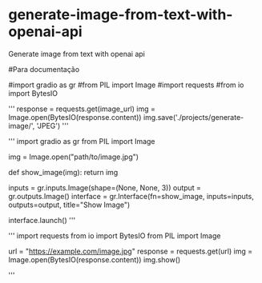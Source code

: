 # generate-image-from-text-with-openai-api
Generate image from text with openai api

#Para documentação

#import gradio as gr
#from PIL import Image
#import requests
#from io import BytesIO


'''
response = requests.get(image_url)
img = Image.open(BytesIO(response.content))
img.save('./projects/generate-image/', 'JPEG')
'''



'''
import gradio as gr
from PIL import Image

img = Image.open("path/to/image.jpg")

def show_image(img):
    return img

inputs = gr.inputs.Image(shape=(None, None, 3))
output = gr.outputs.Image()
interface = gr.Interface(fn=show_image, inputs=inputs, outputs=output, title="Show Image")

interface.launch()
'''


'''
import requests
from io import BytesIO
from PIL import Image

url = "https://example.com/image.jpg"
response = requests.get(url)
img = Image.open(BytesIO(response.content))
img.show()

'''
